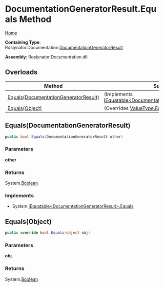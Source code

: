 <a name="_top"></a>

# DocumentationGeneratorResult\.Equals Method

[Home](../../../../README.md#_top)

**Containing Type**: Roslynator\.Documentation\.[DocumentationGeneratorResult](../README.md#_top)

**Assembly**: Roslynator\.Documentation\.dll

## Overloads

| Method | Summary |
| ------ | ------- |
| [Equals(DocumentationGeneratorResult)](#Roslynator_Documentation_DocumentationGeneratorResult_Equals_Roslynator_Documentation_DocumentationGeneratorResult_) |  \(Implements [IEquatable\<DocumentationGeneratorResult>.Equals](https://docs.microsoft.com/en-us/dotnet/api/system.iequatable-1.equals)\) |
| [Equals(Object)](#Roslynator_Documentation_DocumentationGeneratorResult_Equals_System_Object_) |  \(Overrides [ValueType.Equals](https://docs.microsoft.com/en-us/dotnet/api/system.valuetype.equals)\) |

## Equals\(DocumentationGeneratorResult\) <a name="Roslynator_Documentation_DocumentationGeneratorResult_Equals_Roslynator_Documentation_DocumentationGeneratorResult_"></a>

```csharp
public bool Equals(DocumentationGeneratorResult other)
```

### Parameters

**other**

### Returns

System\.[Boolean](https://docs.microsoft.com/en-us/dotnet/api/system.boolean)

### Implements

* System\.[IEquatable\<DocumentationGeneratorResult>.Equals](https://docs.microsoft.com/en-us/dotnet/api/system.iequatable-1.equals)

## Equals\(Object\) <a name="Roslynator_Documentation_DocumentationGeneratorResult_Equals_System_Object_"></a>

```csharp
public override bool Equals(object obj)
```

### Parameters

**obj**

### Returns

System\.[Boolean](https://docs.microsoft.com/en-us/dotnet/api/system.boolean)

